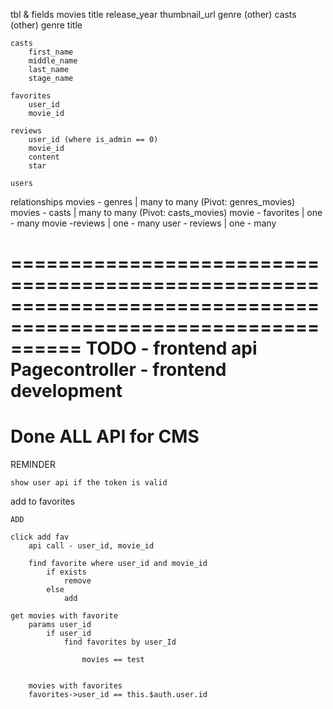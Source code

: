 tbl & fields
    movies
        title
        release_year
        thumbnail_url
        genre (other)
        casts (other)
    genre
        title

    casts
        first_name
        middle_name
        last_name
        stage_name
    
    favorites
        user_id
        movie_id
    
    reviews
        user_id (where is_admin == 0)
        movie_id
        content
        star

    users
    

relationships
    movies - genres | many to many     (Pivot: genres_movies)
    movies - casts | many to many       (Pivot: casts_movies)
    movie - favorites | one - many
    movie -reviews | one - many
    user - reviews | one - many

==============================================================================================================
TODO
    - frontend api
        Pagecontroller
    - frontend development
==============================================================================================================
Done
    ALL API for CMS
===================================================================================================================
REMINDER

    show user api if the token is valid
    

add to favorites

    ADD

    click add fav
        api call - user_id, movie_id

        find favorite where user_id and movie_id
            if exists
                remove
            else 
                add

    get movies with favorite
        params user_id
            if user_id
                find favorites by user_Id

                    movies == test 


        movies with favorites
        favorites->user_id == this.$auth.user.id



        